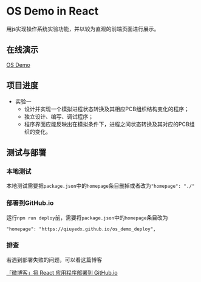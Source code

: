 # OS Demo in React

用js实现操作系统实验功能，并以较为直观的前端页面进行展示。

## 在线演示

[OS Demo](https://qiuyedx.github.io/os_demo_deploy/)

## 项目进度

- 实验一 
  - 设计并实现一个模拟进程状态转换及其相应PCB组织结构变化的程序； 
  - 独立设计、编写、调试程序； 
  - 程序界面应能反映出在模拟条件下，进程之间状态转换及其对应的PCB组织的变化。

## 测试与部署

### 本地测试

本地测试需要把`package.json`中的`homepage`条目删掉或者改为`"homepage": "./"`

### 部署到GitHub.io

运行`npm run deploy`前，需要将`package.json`中的`homepage`条目改为

`"homepage": "https://qiuyedx.github.io/os_demo_deploy",`

### 排查

若遇到部署失败的问题，可以看这篇博客

[「微博客」将 React 应用程序部署到 GitHub.io](https://qiuyedx.com/?p=1868)
